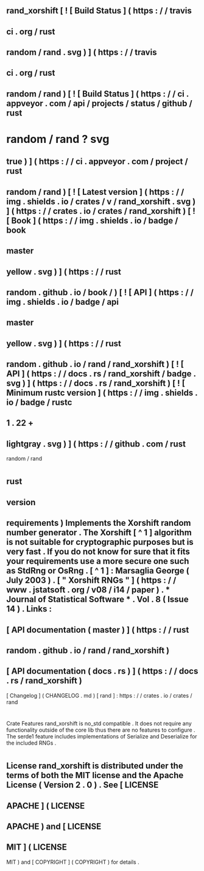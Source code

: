 #
rand_xorshift
[
!
[
Build
Status
]
(
https
:
/
/
travis
-
ci
.
org
/
rust
-
random
/
rand
.
svg
)
]
(
https
:
/
/
travis
-
ci
.
org
/
rust
-
random
/
rand
)
[
!
[
Build
Status
]
(
https
:
/
/
ci
.
appveyor
.
com
/
api
/
projects
/
status
/
github
/
rust
-
random
/
rand
?
svg
=
true
)
]
(
https
:
/
/
ci
.
appveyor
.
com
/
project
/
rust
-
random
/
rand
)
[
!
[
Latest
version
]
(
https
:
/
/
img
.
shields
.
io
/
crates
/
v
/
rand_xorshift
.
svg
)
]
(
https
:
/
/
crates
.
io
/
crates
/
rand_xorshift
)
[
!
[
Book
]
(
https
:
/
/
img
.
shields
.
io
/
badge
/
book
-
master
-
yellow
.
svg
)
]
(
https
:
/
/
rust
-
random
.
github
.
io
/
book
/
)
[
!
[
API
]
(
https
:
/
/
img
.
shields
.
io
/
badge
/
api
-
master
-
yellow
.
svg
)
]
(
https
:
/
/
rust
-
random
.
github
.
io
/
rand
/
rand_xorshift
)
[
!
[
API
]
(
https
:
/
/
docs
.
rs
/
rand_xorshift
/
badge
.
svg
)
]
(
https
:
/
/
docs
.
rs
/
rand_xorshift
)
[
!
[
Minimum
rustc
version
]
(
https
:
/
/
img
.
shields
.
io
/
badge
/
rustc
-
1
.
22
+
-
lightgray
.
svg
)
]
(
https
:
/
/
github
.
com
/
rust
-
random
/
rand
#
rust
-
version
-
requirements
)
Implements
the
Xorshift
random
number
generator
.
The
Xorshift
[
^
1
]
algorithm
is
not
suitable
for
cryptographic
purposes
but
is
very
fast
.
If
you
do
not
know
for
sure
that
it
fits
your
requirements
use
a
more
secure
one
such
as
StdRng
or
OsRng
.
[
^
1
]
:
Marsaglia
George
(
July
2003
)
.
[
"
Xorshift
RNGs
"
]
(
https
:
/
/
www
.
jstatsoft
.
org
/
v08
/
i14
/
paper
)
.
*
Journal
of
Statistical
Software
*
.
Vol
.
8
(
Issue
14
)
.
Links
:
-
[
API
documentation
(
master
)
]
(
https
:
/
/
rust
-
random
.
github
.
io
/
rand
/
rand_xorshift
)
-
[
API
documentation
(
docs
.
rs
)
]
(
https
:
/
/
docs
.
rs
/
rand_xorshift
)
-
[
Changelog
]
(
CHANGELOG
.
md
)
[
rand
]
:
https
:
/
/
crates
.
io
/
crates
/
rand
#
#
Crate
Features
rand_xorshift
is
no_std
compatible
.
It
does
not
require
any
functionality
outside
of
the
core
lib
thus
there
are
no
features
to
configure
.
The
serde1
feature
includes
implementations
of
Serialize
and
Deserialize
for
the
included
RNGs
.
#
#
License
rand_xorshift
is
distributed
under
the
terms
of
both
the
MIT
license
and
the
Apache
License
(
Version
2
.
0
)
.
See
[
LICENSE
-
APACHE
]
(
LICENSE
-
APACHE
)
and
[
LICENSE
-
MIT
]
(
LICENSE
-
MIT
)
and
[
COPYRIGHT
]
(
COPYRIGHT
)
for
details
.
